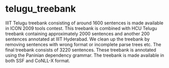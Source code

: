 # telugu_treebank

IIIT Telugu treebank consisting of around 1600 sentences is made available in ICON 2009 tools contest. This treebank is combined with HCU Telugu treebank containing approximately 2000 sentences and another 200 sentences annotated at IIIT Hyderabad. We clean up the treebank by removing sentences with wrong format or incomplete parse trees etc. The final treebank consists of 3220 sentences. These treebank is annotated using the Paninian dependency grammar.
The treebank is made available in both SSF and CoNLL-X format.
